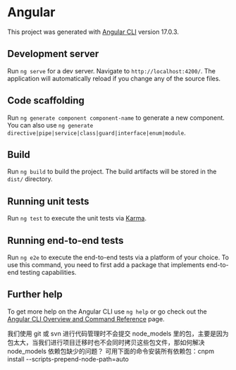 # Angular

This project was generated with [Angular CLI](https://github.com/angular/angular-cli) version 17.0.3.

## Development server

Run `ng serve` for a dev server. Navigate to `http://localhost:4200/`. The application will automatically reload if you change any of the source files.

## Code scaffolding

Run `ng generate component component-name` to generate a new component. You can also use `ng generate directive|pipe|service|class|guard|interface|enum|module`.

## Build

Run `ng build` to build the project. The build artifacts will be stored in the `dist/` directory.

## Running unit tests

Run `ng test` to execute the unit tests via [Karma](https://karma-runner.github.io).

## Running end-to-end tests

Run `ng e2e` to execute the end-to-end tests via a platform of your choice. To use this command, you need to first add a package that implements end-to-end testing capabilities.

## Further help

To get more help on the Angular CLI use `ng help` or go check out the [Angular CLI Overview and Command Reference](https://angular.io/cli) page.

我们使用 git 或 svn 进行代码管理时不会提交 node_models 里的包，主要是因为包太大，当我们进行项目迁移时也不会同时拷贝这些包文件，那如何解决 node_models 依赖包缺少的问题？
可用下面的命令安装所有依赖包：cnpm install --scripts-prepend-node-path=auto